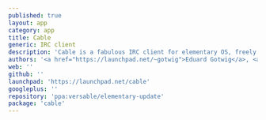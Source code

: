 ```yaml
---
published: true
layout: app
category: app
title: Cable
generic: IRC client
description: 'Cable is a fabulous IRC client for elementary OS, freely available in terms of free beer and free speech.'
authors: '<a href="https://launchpad.net/~gotwig">Eduard Gotwig</a>, <a href="https://launchpad.net/~julien-spautz">Julien Spautz</a>, <a href="https://launchpad.net/~tombeckmann">Tom Beckmann</a>, <a href="https://launchpad.net/~avlabs314">Auroral Xylon</a>'
web: ''
github: ''
launchpad: 'https://launchpad.net/cable'
googleplus: ''
repository: 'ppa:versable/elementary-update'
package: 'cable'
---
```

